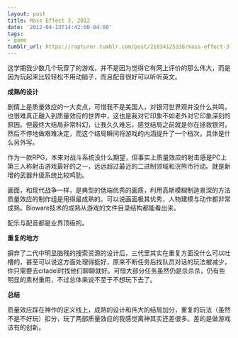 ```yaml
---
layout: post
title: Mass Effect 3, 2012
date: '2012-04-13T14:42:00-04:00'
tags:
- game
tumblr_url: https://rapturer.tumblr.com/post/21034125336/mass-effect-3-2012
---
```

这学期我少数几个玩穿了的游戏，并不是因为觉得它有网上评价的那么伟大，而是因为玩起来比较轻松不用动脑子，而且配音很好可以听听英文。

**成熟的设计**

剧情上是质量效应的一大卖点，可惜我不是美国人，对银河世界观并没什么共鸣，也很难真正融入到质量效应的世界中，这也是我对它印象不如老外对它印象深刻的原因。但最终大结局非常科幻，让我久久难忘，感觉结局之前就是你在拯救银河，然后不停地做艰难决定，而这个结局瞬间将游戏的内涵提升了一个档次。具体是什么另外写。

作为一款RPG，本来对战斗系统没什么期望，但事实上质量效应的射击感是PC上第三人称射击游戏最好的之一，远远超过最近的二进制领域和浣熊市行动。就是新增的武器升级系统比较鸡肋。

画面，和现代战争一样，是典型的低端优秀的画质，利用高斯模糊制造景深的方法质量效应的制作组是用得最成熟的。可以说画面极其优秀，人物建模与动作都非常成熟。Bioware技术的成熟从游戏的文件目录结构都能看出来。

配乐与配音都是业界顶级的。

**重复的地方**

摒弃了二代中明显脑残的搜索资源的设计后，三代里其实在重复方面没什么可以吐槽的，甚至可以说这方面处理得挺好，原来不断任务后找队员对话的玩法被减少，你只需要去citadel时找他们聊聊就好。可惜大部分任务虽然仍是杀杀杀，仍有些明显的素材重用，不过总体来说不至于不想玩下去了。

**总结**

质量效应踩在神作的定义线上，成熟的设计和伟大的结局加分，重复的玩法（虽然不是不好玩）扣分，玩了两部质量效应的我感觉离神其实还差很多。差的是做游戏该有的创新。

